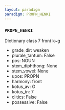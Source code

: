 ```yaml
---
layout: paradigm
paradigm: PROPN_HENKI
---
```

### ` PROPN_HENKI `

Dictionary class 7 front k~g
* grade_dir: weaken
* plurale_tantum: False
* pos: NOUN
* stem_diphthong: None
* stem_vowel: None
* upos: PROPN
* harmony: front
* kotus_av: G
* kotus_tn: 7
* clitics: False
* possessive: False
